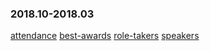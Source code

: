 
### 2018.10-2018.03
[attendance](https://eshtmc.github.io/education/meetings/2018.10-2018.03/attendance.html)
[best-awards](https://eshtmc.github.io/education/meetings/2018.10-2018.03/best-awards.md)
[role-takers](https://eshtmc.github.io/education/meetings/2018.10-2018.03/role-takers.md)
[speakers](https://eshtmc.github.io/education/meetings/2018.10-2018.03/speakers.md)